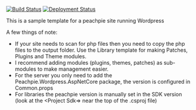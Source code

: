 [![Build Status](https://dev.azure.com/Valks-Peachpie/Peachpie.Wordpress.Template/_apis/build/status/PeachpieModules.Peachpie.Wordpress.Template?branchName=master)](https://dev.azure.com/Valks-Peachpie/Peachpie.Wordpress.Template/_build/latest?definitionId=8&branchName=master) [![Deployment Status](https://vsrm.dev.azure.com/Valks-Peachpie/_apis/public/Release/badge/02942101-7d18-4f0b-bee1-a65d03c32d6c/7/7)](https://peachpie-wordpress-template.azurewebsites.net/)

This is a sample template for a peachpie site running Wordpress

A few things of note:

- If your site needs to scan for php files then you need to copy the php files to the output folder. Use the Library template for making Patches, Plugins and Theme modules.
- I recommend adding modules (plugins, themes, patches) as sub-modules to make management easier.
- For the server you only need to add the Peachpie.Wordpress.AspNetCore package, the version is configured in Common.props
- For libraries the peachpie version is manually set in the SDK version (look at the <Project Sdk=> near the top of the .csproj file)